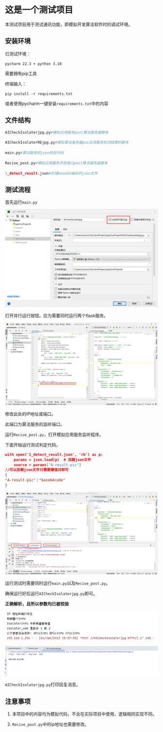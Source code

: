 # **这是一个测试项目**

本测试项目用于测试通讯功能，即模拟开发算法软件时的调试环境。

## 安装环境

已测试环境：

`pycharm 22.3 + python 3.10`

需要拥有pip工具

终端输入：

`pip install -r requirements.txt`

或者使用pycharm一键安装`requirements.txt`中的内容

## 文件结构



```python
AICheckIsolaterjpg.py#模拟应用服务post算法服务器脚本

AICheckIsolaterREjpg.py#模拟算法服务器pos应用服务检测结果的脚本

main.py#算法服务的json校验代码

Recive_post.py#模拟应用服务开放端口post算法服务器脚本

1_detect_result.json#存储base64编码的json文件
```

## 测试流程

首先运行`main.py`

![image-20230104152455635](./assets/image-20230104152455635.png)

打开并行运行按钮。应为需要同时运行两个flask服务。

![image-20230104152102745](./assets/image-20230104152102745.png)

修改此处的IP地址或端口。

此端口为算法服务的监听端口。

运行`Recive_post.py`，打开模拟应用服务监听程序。

下面开始运行测试判定代码。

```json
with open('1_detect_result.json', 'rb') as p:
    params = json.load(p)  # 加载json文件
    source = params["A-result-pic"]
//可以加载json文件只需要键值对即可
{
"A-result-pic"："base64code"
}

```

![image-20230104153810707](./assets/image-20230104153810707.png)

运行测试时需要同时运行`main.py`以及`Recive_post.py`。

确保运行好后运行`AICheckIsolaterjpg.py`即可。

**正确解析，且所以参数均已被校验**

![image-20230104154207835](./assets/image-20230104154207835.png)

![image-20230104154247684](./assets/image-20230104154247684.png)

`AICheckIsolaterjpg.py`打印回复消息。

## 注意事项

1. 本项目中的内容均为模拟代码，不会在实际项目中使用，逻辑相同实现不同。

2. `Recive_post.py`中的ip地址也需要修改。

   




